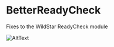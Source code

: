 BetterReadyCheck
================

Fixes to the WildStar ReadyCheck module

![AltText](http://i.imgur.com/Xd1dLwI.png)
